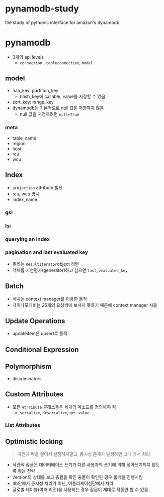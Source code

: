 # pynamodb-study
the study of pythonic interface for amazon's dynamodb

# pynamodb
- 3개의 api levels
  - `connection` , `tableconnection`, `model`

## model
- hah_key: partition_key
  - hash_key에 callable, value를 지정할 수 있음
- sort_key: range_key
- dynamodb는 기본적으로 null 값을 저장하지 않음
  - null 값을 지정하려면 `null=True`
### meta
- table_name
- region
- host
- rcu
- wcu


## Index
- `projection` attribute 필요
- rcu, wcu 명시
- index_name
### gsi
### lsi
### querying an index
### pagination and last evaluated key
- 쿼리는 `ResultIterator`object 리턴
- 객체를 지연평가(generator)하고 싶으면 `last_evaluated_key`


## Batch
- 배치는 context manager를 이용한 동작
- 다이나모디비는 25개의 요청밖에 보내지 못하기 때문에 context manager 사용

## Update Operations
- updateitem은 upsert로 동작 

## Conditional Expression


## Polymorphism
- discriminators


## Custom Attributes
- 모든 `Atrribute` 클래스들은 세개의 메소드를 정의해야 됨
  - `serialize`, `deserialize`, `get_value`
### List Attributes


## Optimistic locking
> 자원에 락을 걸어서 선점하지말고, 동시성 문제가 발생하면 그때 가서 처리
- 낙관적 잠금은 데이터베이스 쓰기가 다른 사용자의 쓰기에 의해 덮어쓰기되지 않도록 하는 전략
- version의 상태를 보고 충돌을 확인
충돌이 확인된 경우 롤백을 진행시킴
- db단에서 동시성 처리가 아닌, 어플리케이션단에서 처리
- 글로벌 테이블(여러 리전)을 사용하는 경우 잠금이 제대로 작동안 할 수 있음